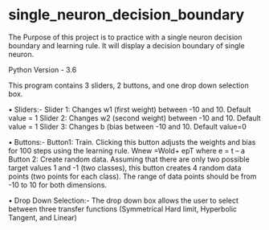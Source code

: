 # single_neuron_decision_boundary
The Purpose of this project is to practice with a single neuron decision boundary and learning rule. It will display a decision boundary of single neuron.

Python Version - 3.6

This program contains 3 sliders, 2 buttons, and one drop
down selection box.

• Sliders:-
      Slider 1: Changes w1 (first weight) between -10 and 10.
                Default value = 1
      Slider 2: Changes w2 (second weight) between -10 and 10.
                Default value = 1
      Slider 3: Changes b (bias between -10 and 10. Default
                value=0
      
• Buttons:-
      Button1: Train. Clicking this button adjusts the weights
                      and bias for 100 steps using the learning rule. Wnew =Wold+ epT
                      where e = t – a
      Button 2: Create random data. Assuming that there are only
                two possible target values 1 and -1 (two classes), this button
                creates 4 random data points (two points for each
                class). The range of data points should be from -10 to 10 for
                both dimensions.
                
                
• Drop Down Selection:-
      The drop down box allows the user to select between
      three transfer functions (Symmetrical Hard limit, Hyperbolic
      Tangent, and Linear)
